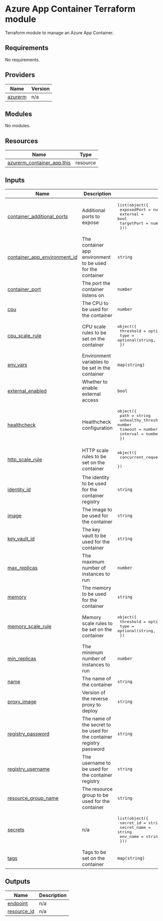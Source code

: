 # Azure App Container Terraform module

Terraform module to manage an Azure App Container.
<!-- BEGIN_TF_DOCS -->
## Requirements

No requirements.

## Providers

| Name | Version |
|------|---------|
| <a name="provider_azurerm"></a> [azurerm](#provider\_azurerm) | n/a |

## Modules

No modules.

## Resources

| Name | Type |
|------|------|
| [azurerm_container_app.this](https://registry.terraform.io/providers/hashicorp/azurerm/latest/docs/resources/container_app) | resource |

## Inputs

| Name | Description | Type | Default | Required |
|------|-------------|------|---------|:--------:|
| <a name="input_container_additional_ports"></a> [container\_additional\_ports](#input\_container\_additional\_ports) | Additional ports to expose | <pre>list(object({<br/>    exposedPort = number<br/>    external    = bool<br/>    targetPort  = number<br/>  }))</pre> | `[]` | no |
| <a name="input_container_app_environment_id"></a> [container\_app\_environment\_id](#input\_container\_app\_environment\_id) | The container app environment to be used for the container | `string` | n/a | yes |
| <a name="input_container_port"></a> [container\_port](#input\_container\_port) | The port the container listens on | `number` | `4000` | no |
| <a name="input_cpu"></a> [cpu](#input\_cpu) | The CPU to be used for the container | `number` | `0.25` | no |
| <a name="input_cpu_scale_rule"></a> [cpu\_scale\_rule](#input\_cpu\_scale\_rule) | CPU scale rules to be set on the container | <pre>object({<br/>    threshold = optional(number, 50)<br/>    type = optional(string, "Utilization")<br/>  })</pre> | `null` | no |
| <a name="input_env_vars"></a> [env\_vars](#input\_env\_vars) | Environment variables to be set in the container | `map(string)` | `{}` | no |
| <a name="input_external_enabled"></a> [external\_enabled](#input\_external\_enabled) | Whether to enable external access | `bool` | `false` | no |
| <a name="input_healthcheck"></a> [healthcheck](#input\_healthcheck) | Healthcheck configuration | <pre>object({<br/>    path                = string<br/>    unhealthy_threshold = number<br/>    timeout             = number<br/>    interval            = number<br/>  })</pre> | <pre>{<br/>  "interval": 5,<br/>  "path": "/",<br/>  "timeout": 2,<br/>  "unhealthy_threshold": 3<br/>}</pre> | no |
| <a name="input_http_scale_rule"></a> [http\_scale\_rule](#input\_http\_scale\_rule) | HTTP scale rules to be set on the container | <pre>object({<br/>    concurrent_requests = optional(number, 100)<br/>  })</pre> | n/a | yes |
| <a name="input_identity_id"></a> [identity\_id](#input\_identity\_id) | The identity to be used for the container registry | `string` | n/a | yes |
| <a name="input_image"></a> [image](#input\_image) | The image to be used for the container | `string` | n/a | yes |
| <a name="input_key_vault_id"></a> [key\_vault\_id](#input\_key\_vault\_id) | The key vault to be used for the container | `string` | `null` | no |
| <a name="input_max_replicas"></a> [max\_replicas](#input\_max\_replicas) | The maximum number of instances to run | `number` | `1` | no |
| <a name="input_memory"></a> [memory](#input\_memory) | The memory to be used for the container | `string` | `"0.5Gi"` | no |
| <a name="input_memory_scale_rule"></a> [memory\_scale\_rule](#input\_memory\_scale\_rule) | Memory scale rules to be set on the container | <pre>object({<br/>    threshold = optional(number, 75)<br/>    type = optional(string, "Utilization")<br/>  })</pre> | `null` | no |
| <a name="input_min_replicas"></a> [min\_replicas](#input\_min\_replicas) | The minimum number of instances to run | `number` | `0` | no |
| <a name="input_name"></a> [name](#input\_name) | The name of the container | `string` | n/a | yes |
| <a name="input_proxy_image"></a> [proxy\_image](#input\_proxy\_image) | Version of the reverse proxy to deploy | `string` | `""` | no |
| <a name="input_registry_password"></a> [registry\_password](#input\_registry\_password) | The name of the secret to be used for the container registry password | `string` | `""` | no |
| <a name="input_registry_username"></a> [registry\_username](#input\_registry\_username) | The username to be used for the container registry | `string` | `""` | no |
| <a name="input_resource_group_name"></a> [resource\_group\_name](#input\_resource\_group\_name) | The resource group to be used for the container | `string` | n/a | yes |
| <a name="input_secrets"></a> [secrets](#input\_secrets) | n/a | <pre>list(object({<br/>    secret_id   = string<br/>    secret_name = string<br/>    env_name    = string<br/>  }))</pre> | `[]` | no |
| <a name="input_tags"></a> [tags](#input\_tags) | Tags to be set on the container | `map(string)` | `{}` | no |

## Outputs

| Name | Description |
|------|-------------|
| <a name="output_endpoint"></a> [endpoint](#output\_endpoint) | n/a |
| <a name="output_resource_id"></a> [resource\_id](#output\_resource\_id) | n/a |
<!-- END_TF_DOCS -->